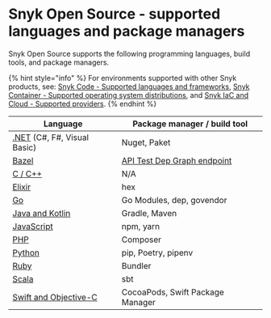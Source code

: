 # Snyk Open Source - supported languages and package managers

Snyk Open Source supports the following programming languages, build tools, and package managers.

{% hint style="info" %}
For environments supported with other Snyk products, see: [Snyk Code - Supported languages and frameworks](../../snyk-code/snyk-code-language-and-framework-support.md), [Snyk Container - Supported operating system distributions](../../snyk-container/how-snyk-container-works/supported-operating-system-distributions.md), and [Snyk IaC and Cloud - Supported providers](../../../scan-infrastructure/supported-iac-and-cloud-providers.md).
{% endhint %}

| **Language**                                                                                 | **Package manager / build tool**                                                                    |
| -------------------------------------------------------------------------------------------- | --------------------------------------------------------------------------------------------------- |
| [.NET](broken-reference) (C#, F#, Visual Basic)                                              | Nuget, Paket                                                                                        |
| [Bazel](snyk-for-bazel.md)                                                                   | [API Test Dep Graph endpoint](https://snyk.docs.apiary.io/#reference/test/dep-graph/test-dep-graph) |
| [C / C++](broken-reference)                                                                  | N/A                                                                                                 |
| [Elixir](snyk-for-elixir.md)                                                                 | hex                                                                                                 |
| [Go](snyk-for-go.md)                                                                         | Go Modules, dep, govendor                                                                           |
| [Java and Kotlin](broken-reference)                                                          | Gradle, Maven                                                                                       |
| [JavaScript](../../supported-languages-and-frameworks/javascript/#open-source-and-licensing) | npm, yarn                                                                                           |
| [PHP](snyk-for-php.md)                                                                       | Composer                                                                                            |
| [Python](snyk-for-python.md)                                                                 | pip, Poetry, pipenv                                                                                 |
| [Ruby](snyk-for-ruby.md)                                                                     | Bundler                                                                                             |
| [Scala](snyk-for-scala.md)                                                                   | sbt                                                                                                 |
| [Swift and Objective-C](broken-reference)                                                    | CocoaPods, Swift Package Manager                                                                    |
